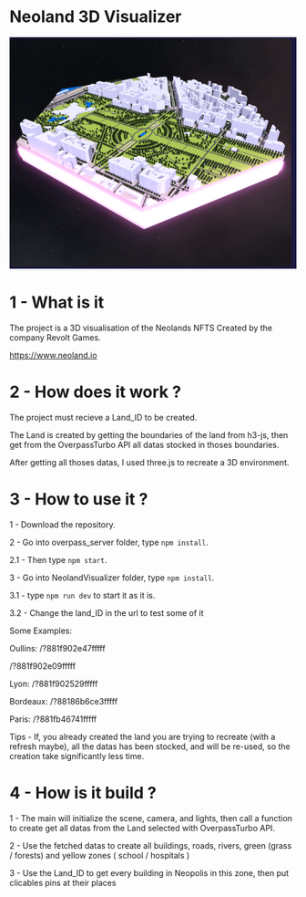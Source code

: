 # Neoland 3D Visualizer

![Screenshot](Eiffel-Place.png)

# 1 - What is it

The project is a 3D visualisation of the Neolands NFTS Created by the company Revolt Games.

https://www.neoland.io

# 2 - How does it work ?

The project must recieve a Land_ID to be created.

The Land is created by getting the boundaries of the land from h3-js, then get from the OverpassTurbo API all datas stocked in thoses boundaries.

After getting all thoses datas, I used three.js to recreate a 3D environment.

# 3 - How to use it ?

1 - Download the repository.

2 - Go into overpass_server folder, type `npm install`.

2.1 - Then type `npm start`.

3 - Go into NeolandVisualizer folder, type `npm install`.

3.1 - type `npm run dev` to start it as it is.

3.2 - Change the land_ID in the url to test some of it

Some Examples:

Oullins:
/?881f902e47fffff

/?881f902e09fffff

Lyon:
/?881f902529fffff

Bordeaux:
/?88186b6ce3fffff

Paris:
/?881fb46741fffff

Tips - If, you already created the land you are trying to recreate (with a refresh maybe), all the datas has been stocked, and will be re-used, so the creation take significantly less time.

# 4 - How is it build ?

1 - The main will initialize the scene, camera, and lights, then call a function to create get all datas from the Land selected with OverpassTurbo API.

2 - Use the fetched datas to create all buildings, roads, rivers, green (grass / forests) and yellow zones ( school / hospitals )

3 - Use the Land_ID to get every building in Neopolis in this zone, then put clicables pins at their places
